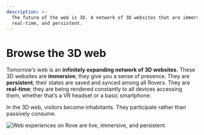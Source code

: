 ```yaml
---
description: >-
  The future of the web is 3D. A network of 3D websites that are immersive,
  real-time, and persistent.
---
```


# Browse the 3D web

Tomorrow’s web is an **infinitely expanding network of 3D websites**. These 3D websites are **immersive**; they give you a sense of presence. They are **persistent**; their states are saved and synced among all Rovers. They are **real-time**; they are being rendered constantly to all devices accessing them, whether that’s a VR headset or a basic smartphone.

In the 3D web, visitors become inhabitants. They participate rather than passively consume.&#x20;

![Web experiences on Rove are live, immersive, and persistent.](<.gitbook/assets/image (11).png>)


